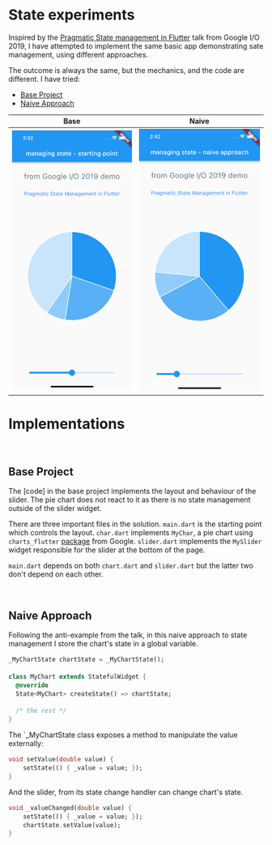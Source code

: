 # State experiments

Inspired by the [Pragmatic State management in Flutter]() talk from Google I/O 2019, I have attempted to implement the same basic app demonstrating sate management, using different approaches. 

The outcome is always the same, but the mechanics, and the code are different. I have tried: 

* [Base Project](#base-project)
* [Naive Approach](#naive-approach)

| Base | Naive |
| --- | --- |
| ![](./images/base.png) | ![](./images/naive.png) |

# Implementations

&nbsp;
## Base Project
The [code] in the base project implements the layout and behaviour of the slider. 
The pie chart does not react to it as there is no state management outside of the slider widget. 

There are three important files in the solution. `main.dart` is the starting point which controls the layout. `char.dart` implements `MyChar`, a pie chart using `charts_flutter` [package](https://pub.dev/packages/charts_flutter) from Google. `slider.dart` implements the `MySlider` widget responsible for the slider at the bottom of the page. 

`main.dart` depends on both `chart.dart` and `slider.dart` but the latter two don't depend on each other.

&nbsp;
## Naive Approach

Following the anti-example from the talk, in this naive approach to state management I store
the chart's state in a global variable. 

```dart
_MyChartState chartState = _MyChartState();

class MyChart extends StatefulWidget {
  @override
  State<MyChart> createState() => chartState;
  
  /* the rest */
}
```

The `_MyChartState class exposes a method to manipulate the value externally:

```dart
void setValue(double value) {
    setState(() { _value = value; });
}
```

And the slider, from its state change handler can change chart's state.

```dart
void _valueChanged(double value) {
    setState(() { _value = value; });
    chartState.setValue(value);
}
```